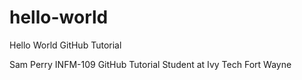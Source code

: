 # hello-world
Hello World GitHub Tutorial

Sam Perry INFM-109 GitHub Tutorial
Student at Ivy Tech Fort Wayne
